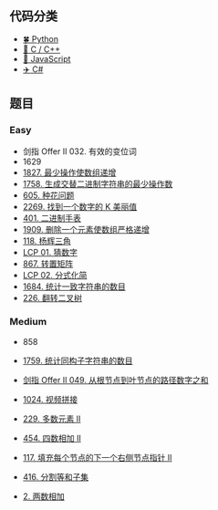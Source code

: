 ## 代码分类
- [:four_leaf_clover: Python](https://github.com/Aldenhovel/i-love-coding/tree/main/py)
- [:cake: C / C++](https://github.com/Aldenhovel/i-love-coding/tree/main/cpp)
- [:pineapple: JavaScript](https://github.com/Aldenhovel/i-love-coding/tree/main/js)
- [:airplane: C#](https://github.com/Aldenhovel/i-love-coding/tree/main/cs)

## 题目
### Easy
- 剑指 Offer II 032. 有效的变位词
- 1629
- [1827. 最少操作使数组递增](https://github.com/Aldenhovel/i-love-coding/blob/main/easy/1827.md)
- [1758. 生成交替二进制字符串的最少操作数](https://github.com/Aldenhovel/i-love-coding/blob/main/easy/1758.md)
- [605. 种花问题](https://github.com/Aldenhovel/i-love-coding/blob/main/easy/605.md)
- [2269. 找到一个数字的 K 美丽值](https://github.com/Aldenhovel/i-love-coding/blob/main/easy/2269.md)
- [401. 二进制手表](https://github.com/Aldenhovel/i-love-coding/blob/main/easy/401.md)
- [1909. 删除一个元素使数组严格递增](https://github.com/Aldenhovel/i-love-coding/blob/main/easy/1909.md)
- [118. 杨辉三角](https://github.com/Aldenhovel/i-love-coding/blob/main/easy/118.md)
- [LCP 01. 猜数字](https://github.com/Aldenhovel/i-love-coding/blob/main/easy/LCP01.md)
- [867. 转置矩阵](https://github.com/Aldenhovel/i-love-coding/blob/main/easy/867.md)
- [LCP 02. 分式化简](https://github.com/Aldenhovel/i-love-coding/blob/main/easy/LCP02.md)
- [1684. 统计一致字符串的数目](https://github.com/Aldenhovel/i-love-coding/blob/main/easy/1684.md)
- [226. 翻转二叉树](https://github.com/Aldenhovel/i-love-coding/blob/main/easy/226.md)

### Medium

- 858

- [1759. 统计同构子字符串的数目](https://github.com/Aldenhovel/i-love-coding/blob/main/medium/1759.md)
- [剑指 Offer II 049. 从根节点到叶节点的路径数字之和](https://github.com/Aldenhovel/i-love-coding/blob/main/medium/offer049.md)
- [1024. 视频拼接](https://github.com/Aldenhovel/i-love-coding/blob/main/medium/1024.md)
- [229. 多数元素 II](https://github.com/Aldenhovel/i-love-coding/blob/main/medium/229.md)
- [454. 四数相加 II](https://github.com/Aldenhovel/i-love-coding/blob/main/medium/454.md)
- [117. 填充每个节点的下一个右侧节点指针 II](https://github.com/Aldenhovel/i-love-coding/blob/main/medium/117.md)
- [416. 分割等和子集](https://github.com/Aldenhovel/i-love-coding/blob/main/medium/416.md)
- [2. 两数相加](https://github.com/Aldenhovel/i-love-coding/blob/main/medium/2.md)

